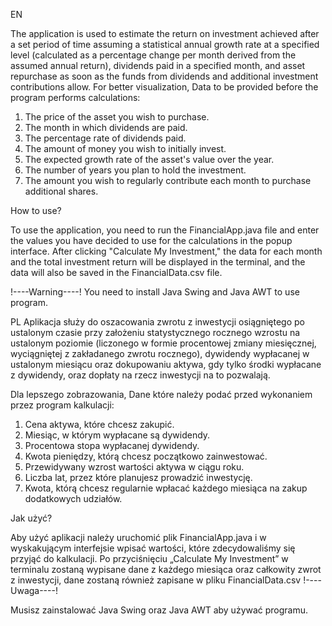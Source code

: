 EN

The application is used to estimate the return on investment achieved after a set period of time assuming a statistical annual growth rate at a specified level (calculated as a percentage change per month derived from the assumed annual return), dividends paid in a specified month, and asset repurchase as soon as the funds from dividends and additional investment contributions allow.
For better visualization, Data to be provided before the program performs calculations:
1.	The price of the asset you wish to purchase.
2.	The month in which dividends are paid.
3.	The percentage rate of dividends paid.
4.	The amount of money you wish to initially invest.
5.	The expected growth rate of the asset's value over the year.
6.	The number of years you plan to hold the investment.
7.	The amount you wish to regularly contribute each month to purchase additional shares.

How to use? 

To use the application, you need to run the FinancialApp.java file and enter the values you have decided to use for the calculations in the popup interface. After clicking "Calculate My Investment," the data for each month and the total investment return will be displayed in the terminal, and the data will also be saved in the FinancialData.csv file.

!----Warning----!
You need to install Java Swing and Java AWT to use program.


PL
Aplikacja służy do oszacowania zwrotu z inwestycji osiągniętego po ustalonym czasie przy założeniu statystycznego rocznego wzrostu na ustalonym poziomie (liczonego w formie procentowej zmiany miesięcznej, wyciągniętej z zakładanego zwrotu rocznego), dywidendy wypłacanej w ustalonym miesiącu oraz dokupowaniu aktywa, gdy tylko środki wypłacane z dywidendy, oraz dopłaty na rzecz inwestycji na to pozwalają.

Dla lepszego zobrazowania,
Dane które należy podać przed wykonaniem przez program kalkulacji:
1.	Cena aktywa, które chcesz zakupić.
2.	Miesiąc, w którym wypłacane są dywidendy.
3.	Procentowa stopa wypłacanej dywidendy.
4.	Kwota pieniędzy, którą chcesz początkowo zainwestować.
5.	Przewidywany wzrost wartości aktywa w ciągu roku.
6.	Liczba lat, przez które planujesz prowadzić inwestycję.
7.	Kwota, którą chcesz regularnie wpłacać każdego miesiąca na zakup dodatkowych udziałów.

Jak użyć?

Aby użyć aplikacji należy uruchomić plik FinancialApp.java i w wyskakującym interfejsie wpisać wartości, które zdecydowaliśmy się przyjąć do kalkulacji. Po przyciśnięciu „Calculate My Investment” w terminalu zostaną wypisane dane z każdego miesiąca oraz całkowity zwrot z inwestycji, dane zostaną również zapisane w pliku FinancialData.csv
!----Uwaga----!

Musisz zainstalować Java Swing oraz Java AWT aby używać programu.
